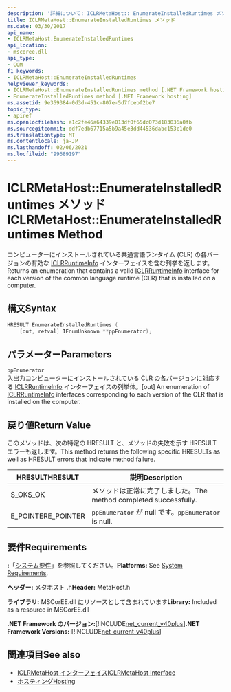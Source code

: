```yaml
---
description: '詳細について: ICLRMetaHost:: EnumerateInstalledRuntimes メソッド'
title: ICLRMetaHost::EnumerateInstalledRuntimes メソッド
ms.date: 03/30/2017
api_name:
- ICLRMetaHost.EnumerateInstalledRuntimes
api_location:
- mscoree.dll
api_type:
- COM
f1_keywords:
- ICLRMetaHost::EnumerateInstalledRuntimes
helpviewer_keywords:
- ICLRMetaHost::EnumerateInstalledRuntimes method [.NET Framework hosting]
- EnumerateInstalledRuntimes method [.NET Framework hosting]
ms.assetid: 9e359384-0d3d-451c-807e-5d7fcebf2be7
topic_type:
- apiref
ms.openlocfilehash: a1c2fe46a64339e013df0f65dc073d183036a0fb
ms.sourcegitcommit: ddf7edb67715a5b9a45e3dd44536dabc153c1de0
ms.translationtype: MT
ms.contentlocale: ja-JP
ms.lasthandoff: 02/06/2021
ms.locfileid: "99689197"
---
```

# <a name="iclrmetahostenumerateinstalledruntimes-method"></a><span data-ttu-id="56fc8-103">ICLRMetaHost::EnumerateInstalledRuntimes メソッド</span><span class="sxs-lookup"><span data-stu-id="56fc8-103">ICLRMetaHost::EnumerateInstalledRuntimes Method</span></span>

<span data-ttu-id="56fc8-104">コンピューターにインストールされている共通言語ランタイム (CLR) の各バージョンの有効な [ICLRRuntimeInfo](iclrruntimeinfo-interface.md) インターフェイスを含む列挙を返します。</span><span class="sxs-lookup"><span data-stu-id="56fc8-104">Returns an enumeration that contains a valid [ICLRRuntimeInfo](iclrruntimeinfo-interface.md) interface for each version of the common language runtime (CLR) that is installed on a computer.</span></span>  
  
## <a name="syntax"></a><span data-ttu-id="56fc8-105">構文</span><span class="sxs-lookup"><span data-stu-id="56fc8-105">Syntax</span></span>  
  
```cpp  
HRESULT EnumerateInstalledRuntimes (  
    [out, retval] IEnumUnknown **ppEnumerator);  
```  
  
## <a name="parameters"></a><span data-ttu-id="56fc8-106">パラメーター</span><span class="sxs-lookup"><span data-stu-id="56fc8-106">Parameters</span></span>  

 `ppEnumerator`  
 <span data-ttu-id="56fc8-107">入出力コンピューターにインストールされている CLR の各バージョンに対応する [ICLRRuntimeInfo](iclrruntimeinfo-interface.md) インターフェイスの列挙体。</span><span class="sxs-lookup"><span data-stu-id="56fc8-107">[out] An enumeration of [ICLRRuntimeInfo](iclrruntimeinfo-interface.md) interfaces corresponding to each version of the CLR that is installed on the computer.</span></span>  
  
## <a name="return-value"></a><span data-ttu-id="56fc8-108">戻り値</span><span class="sxs-lookup"><span data-stu-id="56fc8-108">Return Value</span></span>  

 <span data-ttu-id="56fc8-109">このメソッドは、次の特定の HRESULT と、メソッドの失敗を示す HRESULT エラーも返します。</span><span class="sxs-lookup"><span data-stu-id="56fc8-109">This method returns the following specific HRESULTs as well as HRESULT errors that indicate method failure.</span></span>  
  
|<span data-ttu-id="56fc8-110">HRESULT</span><span class="sxs-lookup"><span data-stu-id="56fc8-110">HRESULT</span></span>|<span data-ttu-id="56fc8-111">説明</span><span class="sxs-lookup"><span data-stu-id="56fc8-111">Description</span></span>|  
|-------------|-----------------|  
|<span data-ttu-id="56fc8-112">S_OK</span><span class="sxs-lookup"><span data-stu-id="56fc8-112">S_OK</span></span>|<span data-ttu-id="56fc8-113">メソッドは正常に完了しました。</span><span class="sxs-lookup"><span data-stu-id="56fc8-113">The method completed successfully.</span></span>|  
|<span data-ttu-id="56fc8-114">E_POINTER</span><span class="sxs-lookup"><span data-stu-id="56fc8-114">E_POINTER</span></span>|<span data-ttu-id="56fc8-115">`ppEnumerator` が null です。</span><span class="sxs-lookup"><span data-stu-id="56fc8-115">`ppEnumerator` is null.</span></span>|  
  
## <a name="requirements"></a><span data-ttu-id="56fc8-116">要件</span><span class="sxs-lookup"><span data-stu-id="56fc8-116">Requirements</span></span>  

 <span data-ttu-id="56fc8-117">**:**「[システム要件](../../get-started/system-requirements.md)」を参照してください。</span><span class="sxs-lookup"><span data-stu-id="56fc8-117">**Platforms:** See [System Requirements](../../get-started/system-requirements.md).</span></span>  
  
 <span data-ttu-id="56fc8-118">**ヘッダー:** メタホスト .h</span><span class="sxs-lookup"><span data-stu-id="56fc8-118">**Header:** MetaHost.h</span></span>  
  
 <span data-ttu-id="56fc8-119">**ライブラリ:** MSCorEE.dll にリソースとして含まれています</span><span class="sxs-lookup"><span data-stu-id="56fc8-119">**Library:** Included as a resource in MSCorEE.dll</span></span>  
  
 <span data-ttu-id="56fc8-120">**.NET Framework のバージョン:**[!INCLUDE[net_current_v40plus](../../../../includes/net-current-v40plus-md.md)]</span><span class="sxs-lookup"><span data-stu-id="56fc8-120">**.NET Framework Versions:** [!INCLUDE[net_current_v40plus](../../../../includes/net-current-v40plus-md.md)]</span></span>  
  
## <a name="see-also"></a><span data-ttu-id="56fc8-121">関連項目</span><span class="sxs-lookup"><span data-stu-id="56fc8-121">See also</span></span>

- [<span data-ttu-id="56fc8-122">ICLRMetaHost インターフェイス</span><span class="sxs-lookup"><span data-stu-id="56fc8-122">ICLRMetaHost Interface</span></span>](iclrmetahost-interface.md)
- [<span data-ttu-id="56fc8-123">ホスティング</span><span class="sxs-lookup"><span data-stu-id="56fc8-123">Hosting</span></span>](index.md)
